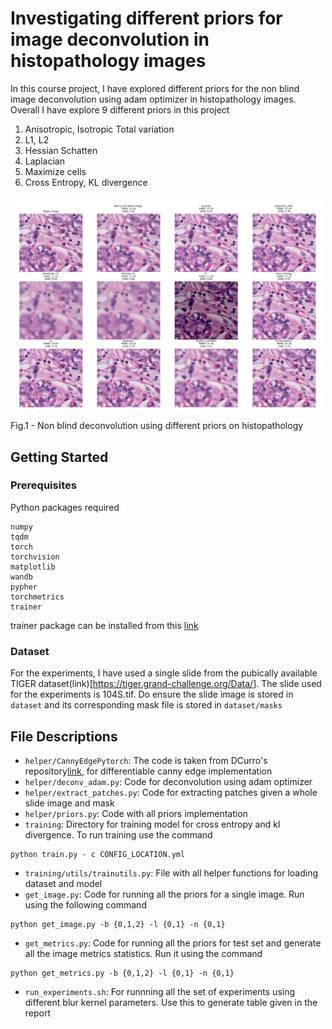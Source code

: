 # Investigating different priors for image deconvolution in histopathology images
In this course project, I have explored different priors for the non blind image deconvolution using adam optimizer in histopathology images. Overall I have explore 9 different priors in this project
1. Anisotropic, Isotropic Total variation
2. L1, L2
3. Hessian Schatten
4. Laplacian
5. Maximize cells
6. Cross Entropy, KL divergence

<img src="https://github.com/Vishwesh4/PriorsDeconvolution/blob/master/images/deconv.png" align="center" width="500"><figcaption>Fig.1 - Non blind deconvolution using different priors on histopathology</figcaption></a>

## Getting Started

### Prerequisites 

Python packages required
```
numpy
tqdm
torch
torchvision
matplotlib
wandb
pypher
torchmetrics
trainer
```
trainer package can be installed from this [link](https://github.com/Vishwesh4/TrainerCode)
### Dataset
For the experiments, I have used a single slide from the pubically available TIGER dataset(link)[https://tiger.grand-challenge.org/Data/]. The slide used for the experiments is 104S.tif. Do ensure the slide image is stored in `dataset` and its corresponding mask file is stored in `dataset/masks`

## File Descriptions
- `helper/CannyEdgePytorch`: The code is taken from DCurro's repository[link](https://github.com/DCurro/CannyEdgePytorch), for differentiable canny edge implementation
- `helper/deconv_adam.py`: Code for deconvolution using adam optimizer
- `helper/extract_patches.py`: Code for extracting patches given a whole slide image and mask
- `helper/priors.py`: Code with all priors implementation
- `training`: Directory for training model for cross entropy and kl divergence. To run training use the command 
```
python train.py - c CONFIG_LOCATION.yml
```
- `training/utils/trainutils.py`: File with all helper functions for loading dataset and model
- `get_image.py`: Code for running all the priors for a single image. Run using the following command
```
python get_image.py -b {0,1,2} -l {0,1} -n {0,1}
```
- `get_metrics.py`: Code for running all the priors for test set and generate all the image metrics statistics. Run it using the command
```
python get_metrics.py -b {0,1,2} -l {0,1} -n {0,1}
```
- `run_experiments.sh`: For runnning all the set of experiments using different blur kernel parameters. Use this to generate table given in the report 

